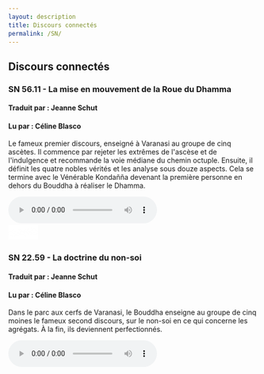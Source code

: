 ```yaml
---
layout: description
title: Discours connectés
permalink: /SN/
---
```


## Discours connectés

### SN 56.11 - La mise en mouvement de la Roue du Dhamma
#### Traduit par : Jeanne Schut
#### Lu par : Céline Blasco
  
Le fameux premier discours, enseigné à Varanasi au groupe de cinq ascètes. Il commence par rejeter les extrêmes de l'ascèse et de l'indulgence et recommande la voie médiane du chemin octuple. Ensuite, il définit les quatre nobles vérités et les analyse sous douze aspects. Cela se termine avec le Vénérable Kondañña devenant la première personne en dehors du Bouddha à réaliser le Dhamma.

<div class="center">
  <audio
       width="300"
       height="32"
       controls="controls"
       src="https://docs.google.com/uc?export=open&amp;id=100I2Dr4xv9WMN9D-dg3DN6YJNggf07WX"
       type="audio/mp3">
  </audio>
</div>

<div class="center">
  <img src="/assets/break.png" width="60">
</div>

### SN 22.59 - La doctrine du non-soi
#### Traduit par : Jeanne Schut
#### Lu par : Céline Blasco
  
Dans le parc aux cerfs de Varanasi, le Bouddha enseigne au groupe de cinq moines le fameux second discours, sur le non-soi en ce qui concerne les agrégats. À la fin, ils deviennent perfectionnés.

<div class="center">
  <audio
       width="300"
       height="32"
       controls="controls"
       src="https://docs.google.com/uc?export=open&amp;id=1eeBb7Tkp3J0V7OTWaXqp_F4XWgrbY-O9"
       type="audio/mp3">
  </audio>
</div>
